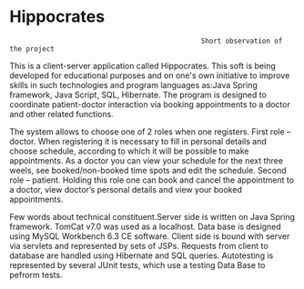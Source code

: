 # Hippocrates

                                                   Short observation of the project

This is a client-server application called Hippocrates. This soft is being developed for educational purposes and on one's own initiative to improve skills in such technologies and program languages as:Java Spring framework, Java Script, SQL, Hibernate. The program is designed to coordinate patient-doctor interaction via booking appointments to a doctor and other related functions. 

The system allows to choose one of 2 roles when one registers. First role – doctor. When registering it is necessary to fill in personal details and choose schedule, according to which it will be possible to make appointments. As a doctor you can view your schedule for the next three weels, see booked/non-booked time spots and edit the schedule. Second role – patient. Holding this role one can book and cancel the appointment to a doctor, view doctor’s personal details and view your booked appointments.

Few words about technical constituent.Server side is written on Java Spring framework. TomCat v7.0 was used as a localhost. Data base is designed using MySQL Workbench 6.3 CE software. Client side is bound with server via servlets and represented by sets of JSPs. Requests from client to database are handled using Hibernate and SQL queries. Autotesting is represented by several JUnit tests, which use a testing Data Base to pefrorm tests.


